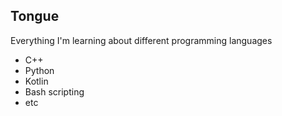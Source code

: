 
## Tongue
Everything I'm learning about different programming languages

- C++
- Python
- Kotlin
- Bash scripting
- etc
